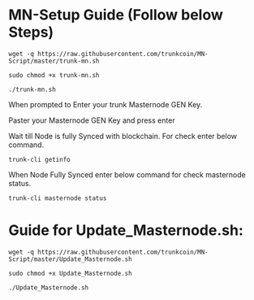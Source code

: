 # MN-Setup Guide (Follow below Steps)


`wget -q https://raw.githubusercontent.com/trunkcoin/MN-Script/master/trunk-mn.sh`

`sudo chmod +x trunk-mn.sh`

`./trunk-mn.sh`

When prompted to Enter your trunk Masternode GEN Key.

Paster your Masternode GEN Key and press enter

Wait till Node is fully Synced with blockchain. For check enter below command.

`trunk-cli getinfo`

When Node Fully Synced enter below command for check masternode status.

`trunk-cli masternode status`


# Guide for Update_Masternode.sh:

`wget -q https://raw.githubusercontent.com/trunkcoin/MN-Script/master/Update_Masternode.sh`

`sudo chmod +x Update_Masternode.sh`

`./Update_Masternode.sh`

